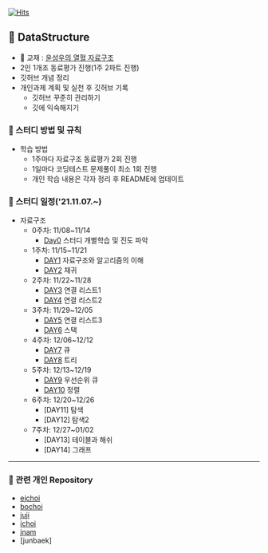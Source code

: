 [![Hits](https://hits.seeyoufarm.com/api/count/incr/badge.svg?url=https%3A%2F%2Fgithub.com%2Fejaee%2FStudy_C%2Ftree%2Fmaster%2FC-DataStructure&count_bg=%2379C83D&title_bg=%23555555&icon=&icon_color=%23E7E7E7&title=hits&edge_flat=false)](https://hits.seeyoufarm.com)

## 📌 DataStructure
*  📖 교재 : [윤성우의 열혈 자료구조](http://www.kyobobook.co.kr/product/detailViewKor.laf?mallGb=KOR&ejkGb=KOR&barcode=9788996094067)
  * 2인 1개조 동료평가 진행(1주 2파트 진행)
  * 깃허브 개념 정리
* 개인과제 계획 및 실천 후 깃허브 기록
  * 깃허브 꾸준히 관리하기
  * 깃에 익숙해지기

### 📌 스터디 방법 및 규칙
* 학습 방법
  * 1주마다 자료구조 동료평가 2회 진행
  * 1일마다 코딩테스트 문제풀이 최소 1회 진행
  * 개인 학습 내용은 각자 정리 후 README에 업데이트

### 📌 스터디 일정('21.11.07.~)
* 자료구조
  * 0주차: 11/08~11/14
    * [Day0](#42-스터디) 스터디 개별학습 및 진도 파악
  * 1주차: 11/15~11/21
    * [DAY1](https://github.com/Ejaeda/C_lang/tree/master/C-DataStructure/Ch01.Data_Structure) 자료구조와 알고리즘의 이해
    * [DAY2](https://github.com/Ejaeda/C_lang/tree/master/C-DataStructure/Ch02.Recursion) 재귀
  * 2주차: 11/22~11/28
    * [DAY3](https://github.com/Ejaeda/C_lang/tree/master/C-DataStructure/Ch03.Linked_List) 연결 리스트1
    * [DAY4](https://github.com/Ejaeda/C_lang/tree/master/C-DataStructure/Ch04.Linked_List2) 연결 리스트2
  * 3주차: 11/29~12/05
    * [DAY5](https://github.com/Ejaeda/C_lang/tree/master/C-DataStructure/Ch05.Linked_List3) 연결 리스트3
    * [DAY6](https://github.com/Ejaeda/C_lang/tree/master/C-DataStructure/Ch06.Stack) 스택
  * 4주차: 12/06~12/12
    * [DAY7](https://github.com/Ejaeda/C_lang/tree/master/C-DataStructure/Ch07.Queue) 큐
    * [DAY8](https://github.com/Ejaeda/C_lang/tree/master/C-DataStructure/Ch08.Tree) 트리
  * 5주차: 12/13~12/19
    * [DAY9](https://github.com/Ejaeda/C_lang/tree/master/C-DataStructure/Ch09.Priority_Queue) 우선순위 큐
    * [DAY10](https://github.com/Ejaeda/C_lang/tree/master/C-DataStructure/Ch10.Sorting) 정렬
  * 6주차: 12/20~12/26
    * [DAY11] 탐색
    * [DAY12] 탐색2
  * 7주차: 12/27~01/02
    * [DAY13] 테이블과 해쉬
    * [DAY14] 그래프

-----

### 📌 관련 개인 Repository
  * [ejchoi](https://github.com/Ejaeda)
  * [bochoi](https://github.com/BB-choi)
  * [juji](https://github.com/ji-junhyuk)
  * [ichoi](https://github.com/ICCHOI)
  * [jnam](https://github.com/namzisun)
  * [junbaek]
